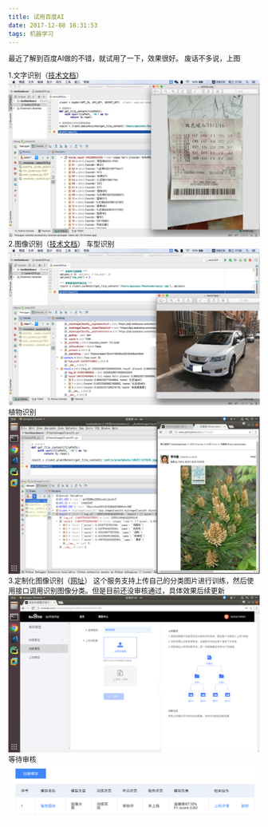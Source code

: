 ```yaml
---
title: 试用百度AI
date: 2017-12-08 16:31:53
tags: 机器学习
---
```


最近了解到百度AI做的不错，就试用了一下，效果很好。
废话不多说，上图

1.文字识别（[技术文档](http://ai.baidu.com/docs#/OCR-API/top)）
![高精度文字识别](testbaiduai/ocr.png)
2.图像识别（[技术文档](http://ai.baidu.com/docs#/ImageClassify-API/top)）
车型识别
![车型识别](testbaiduai/cardetect.png)
植物识别
![植物识别](testbaiduai/plantdetect.png)
3.定制化图像识别（[网址](http://ai.baidu.com/customize/)）
这个服务支持上传自己的分类图片进行训练，然后使用接口调用识别图像分类。但是目前还没审核通过，具体效果后续更新
![定制识别](testbaiduai/custom.png)
等待审核
![等待审核](testbaiduai/customdone.png)

